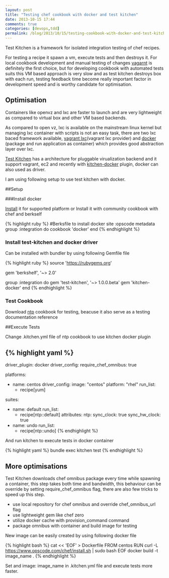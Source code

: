 ```yaml
---
layout: post
title: "Testing chef cookbook with docker and test kitchen"
date: 2013-10-15 17:44
comments: true
categories: [devops,tdd]
permalink: /blog/2013/10/15/testing-cookbook-with-docker-and-test-kitchen/
---
```

Test Kitchen is a framework for isolated integration testing of chef
recipes.

For testing a recipe it spawn a vm, execute tests and then destroys it.
For local cookbook development and manual testing of changes
[vagarnt](http://www.vagrantup.com/) is definitely the first choice,
but for developing cookbook with automated tests suits this VM based approach is very
slow and as test kitchen destroys box with each run, testing feedback time become really important factor in development speed and is worthy candidate for
optimisation.


## Optimisation
Containers like openvz and lxc are faster to launch and are very lightweight as compared to virtual box and other VM based backends.

As compared to open vz, lxc is available on the mainstream linux kernel but managing lxc container with scripts
is not an easy task, there are two lxc baced framework available, [vagrant lxc](https://github.com/fgrehm/vagrant-lxc)(vagrant lxc provider) and [docker](https://www.docker.io/) (package and run application as container) which provides
good abstraction layer over lxc.

 [Test Kitchen](https://github.com/opscode/test-kitchen) has a architecture for pluggable virualization backend and it support vagrant, ec2 and recently
with [kitchen-docker](https://github.com/portertech/kitchen-docker) plugin, docker can also used as driver.

<!--more-->

I am using following setup to use test kitchen with docker.

##Setup

###Install docker

[Install](https://www.docker.io/gettingstarted/) it for supported
platform or
Install it with community cookbook with chef and berkself

{% highlight ruby %}
#Berksfile to install docker
site :opscode
metadata
group :integration do
cookbook 'docker'
end
{% endhighlight %}
 
### Install test-kitchen and docker driver

Can be installed with bundler by using following Gemfile file

{% highlight ruby %}
source 'https://rubygems.org'

gem 'berkshelf', '~> 2.0'

group :integration do
  gem 'test-kitchen', '~> 1.0.0.beta'
  gem 'kitchen-docker'
end
{% endhighlight %}

### Test Cookbook 

Download [ntp](https://github.com/opscode-cookbooks/ntp.git) cookbook for testing, beacuse it also serve as a testing documentation reference

##Execute Tests

Change .kitchen.yml file of ntp cookbook to use kitchen docker plugin

{% highlight yaml %}
---
driver_plugin: docker
driver_config:
  require_chef_omnibus: true

platforms:
- name: centos
  driver_config:
    image: "centos"
    platform: "rhel"
  run_list:
  - recipe[yum]

suites:
  - name: default
    run_list:
      - recipe[ntp::default]
    attributes:
      ntp:
        sync_clock: true
        sync_hw_clock: true
  - name: undo
    run_list:
      - recipe[ntp::undo]
{% endhighlight %}

And run kitchen to execute tests in docker container

{% highlight yaml %}
bundle exec kitchen test
{% endhighlight %}


## More optimisations

Test Kitchen downloads chef omnibus package every time while spawning
a container, this step takes both time and bandwidth, this behaviour can
be override by setting require_chef_omnibus flag, there are also few tricks to speed up this step.

* use local repository for chef omnibus and override chef_omnibus_url flag
* use lightweight gem like chef zero
* utilize docker cache with  provision_command command
* package omnibus with container and build image for testing

New image can be easily created by using following
docker file 

{% highlight bash %}
cat << 'EOF' > Dockerfile
FROM centos
RUN curl -L https://www.opscode.com/chef/install.sh | sudo bash
EOF
docker build -t  image_name .
{% endhighlight %}

Set and image: image_name in .kitchen.yml
file and execute tests more faster.
